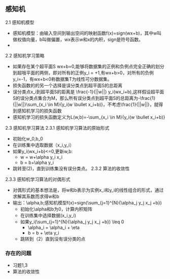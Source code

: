 ## 感知机
2.1 感知机模型
- 感知机模型：由输入空间到输出空间的映射函数f(x)=sign(wx+b)，其中w叫做权值向量，b叫做偏置，wx表示w和x的内积，sign是符号函数。
- 

2.2 感知机学习策略
- 如果存在某个超平面S wx+b=0,能够将数据集的正例和负例点完全正确的划分到超哦平面的两侧，即对所有的正例y_i = +1,有wx+b>0，对所有的负例y_i=-1，有wx+b<0称数据集T为线性可分数据集。
- 损失函数的的另一个选择是误分类点到超平面S的总距离
- 误分类点x_i到超平面S的距离是 \frac{-1}{||w||} y_i(wx_i+b),这样假设超平面S的误分类点集合为M，那么所有误分类点到超平面S的总距离为-\frac{1}{||w||}\sum_{x_i \in M}{y_i(w \bullet x_i+b)}，不考虑\frac{1}{||w||}，就得到感知机学习的损失函数
- 感知机学习的损失函数定义为L(w,b)=-\sum_{x_i \in M}{y_i(w \bullet x_i+b)}

2.3 感知机学习算法
2.3.1 感知机学习算法的原始形式
- 初始化w_0,b_0
- 在训练集中选取数据（x_i,y_i）
- 如果y_i(wx_i+b)<=0,更新w,b:
	- w = w+\alpha y_i x_i
	- b = b+\alpha y_i
- 跳转至(2)，直到训练集没有误分类点。
2.3.2 算法的收敛性

2.3.3 感知机学习算法的对偶形式
- 对偶形式的基本想法是，将w和b表示为实例x_i和y_i的线性组合的形式，通过求解其系数而求得w和b
- 输出：\alpha,b;感知机模型f(x)=sign(\sum_{j=1}^{N}{\alpha_j y_j x_j +b})
	- 初始化\alpha和b为0，计算内积矩阵
	- 在训练集中选择数据(x_i,y_i)
	- 如果y_i(\sum_{j=1}^{N}{\alpha_j y_j x_j +b}) \leq 0
		- \alpha_i = \alpha_i + \eta
		- b = b + \eta y_i
	- 跳转到（2）直到没有误分类的点
### 存在的问题
- 习题1,3
- 算法的收敛性
